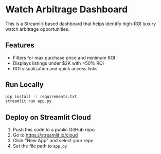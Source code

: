 # Watch Arbitrage Dashboard

This is a Streamlit-based dashboard that helps identify high-ROI luxury watch arbitrage opportunities.

## Features
- Filters for max purchase price and minimum ROI
- Displays listings under $2K with >50% ROI
- ROI visualization and quick access links

## Run Locally
```bash
pip install -r requirements.txt
streamlit run app.py
```

## Deploy on Streamlit Cloud
1. Push this code to a public GitHub repo
2. Go to https://streamlit.io/cloud
3. Click "New App" and select your repo
4. Set the file path to `app.py`
